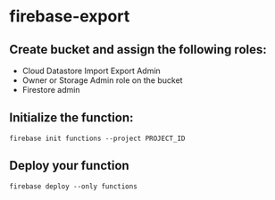 # firebase-export


## Create bucket and assign the following roles:
* Cloud Datastore Import Export Admin
* Owner or Storage Admin role on the bucket
* Firestore admin 

## Initialize the function:

```
firebase init functions --project PROJECT_ID
```

## Deploy your function
```
firebase deploy --only functions
```


